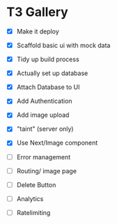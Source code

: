 # T3 Gallery

- [x] Make it deploy
- [x] Scaffold basic ui with mock data
- [x] Tidy up build process
- [x] Actually set up database
- [x] Attach Database to UI
- [x] Add Authentication
- [x] Add image upload
- [x] "taint" (server only)
- [x] Use Next/Image component
- [ ] Error management
- [ ] Routing/ image page
- [ ] Delete Button
- [ ] Analytics
- [ ] Ratelimiting
 